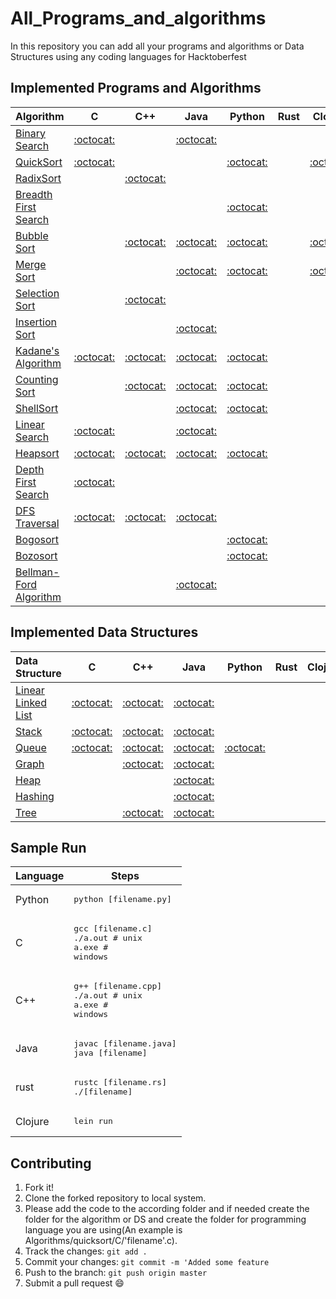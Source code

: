 # All_Programs_and_algorithms
In this repository you can add all your programs and algorithms or Data Structures using any coding languages for Hacktoberfest

## Implemented Programs and Algorithms

| Algorithm                                                                                       | C                                     | C++                                   | Java                                  | Python                                | Rust                                  | Clojure                              |
|:----------------------------------------------------------------------------------------------- |:-------------------------------------:|:-------------------------------------:|:-------------------------------------:|:-------------------------------------:|:-------------------------------------:|:-------------------------------------:|
| [Binary Search](https://en.wikipedia.org/wiki/Binary_search_algorithm) |  [:octocat:](binary_search/C)  |    |[:octocat:](binary_search/java)  |      |      |      |
| [QuickSort](https://en.wikipedia.org/wiki/Quicksort)|[:octocat:](quicksort/C) |  |  | [:octocat:](quicksort/python)|   |[:octocat:](quicksort/Clojure)|
| [RadixSort](https://en.wikipedia.org/wiki/Radix_sort) |       |[:octocat:](radixsort/C++) |         |          |        |      |
| [Breadth First Search](https://en.wikipedia.org/wiki/Breadth-first_search)|      |    |     |[:octocat:](Breadth_First_Search/python) |        |      |
| [Bubble Sort](https://en.wikipedia.org/wiki/Bubble_sort)|     | [:octocat:](Bubble_Sort/cpp)| [:octocat:](Bubble_Sort/Java) |[:octocat:](Bubble_Sort/python)|      | [:octocat:](Bubble_Sort/Clojure) |
| [Merge Sort](https://en.wikipedia.org/wiki/Merge_sort)|    |   |  [:octocat:](merge_Sort/java)   |[:octocat:](merge_Sort/python)|        | [:octocat:](merge_Sort/Clojure) |
| [Selection Sort](https://en.wikipedia.org/wiki/Selection_sort) |       |[:octocat:](selectionsort/C++) |         |          |        |      |
| [Insertion Sort](https://en.wikipedia.org/wiki/Insertion_sort) |       |       |[:octocat:](Insertion_Sort/Java) |          |        |      |
| [Kadane's Algorithm](https://en.wikipedia.org/wiki/Maximum_subarray_problem) |[:octocat:](Kadane'sAlgorithm/C)|[:octocat:](Kadane'sAlgorithm/C++) |[:octocat:](Kadane'sAlgorithm/Java) |[:octocat:](Kadane'sAlgorithm/Python)          |        |      |
| [Counting Sort](https://en.wikipedia.org/wiki/Counting_sort) | |[:octocat:](Counting_Sort/C++) |[:octocat:](Counting_Sort/Java) |[:octocat:](Counting_Sort/Python)          |        |      |
| [ShellSort](https://en.wikipedia.org/wiki/Shellsort) | | |[:octocat:](ShellSort/Java) |[:octocat:](ShellSort/Python)          |        |      |
| [Linear Search](https://en.wikipedia.org/wiki/Linear_search) |[:octocat:](Linear_Search/C)| |[:octocat:](Linear_Search/Java) |          |        |      |
| [Heapsort](https://en.wikipedia.org/wiki/Heapsort) |[:octocat:](Heapsort/C)|[:octocat:](Heapsort/C++) |[:octocat:](Heapsort/Java) |[:octocat:](Heapsort/Python)          |        |      |
| [Depth First Search](https://en.wikipedia.org/wiki/Depth-first_search) |[:octocat:](DFS/C)| | |   |        |      |
| [DFS Traversal](https://www.tutorialspoint.com/data_structures_algorithms/depth_first_traversal.htm) |[:octocat:](DFS_Traversal/C)|[:octocat:](DFS_Traversal/C++) |[:octocat:](DFS_Traversal/Java) |      |        |      |
| [Bogosort](https://en.wikipedia.org/wiki/Bogosort) | | | |[:octocat:](Bogosort/Python)          |        |      |
| [Bozosort](https://iq.opengenus.org/bozosort/) | | | |[:octocat:](Bozosort/Python)          |        |      |
| [Bellman-Ford Algorithm](https://en.wikipedia.org/wiki/Bellman%E2%80%93Ford_algorithm) | | |[:octocat:](Bellman-Ford/Java) |          |        |      |


## Implemented Data Structures

| Data Structure                                                                                  | C                                     | C++                                   | Java                                  | Python                                | Rust                                  | Clojure                              |
|:----------------------------------------------------------------------------------------------- |:-------------------------------------:|:-------------------------------------:|:-------------------------------------:|:-------------------------------------:|:-------------------------------------:|:-------------------------------------:|
| [Linear Linked List](https://en.wikipedia.org/wiki/Linked_list)    | [:octocat:](linked_list/C)            | [:octocat:](linked_list/C++)                                         | [:octocat:](linked_list/java) |        |        |      |
| [Stack](https://en.wikipedia.org/wiki/Stack_(abstract_data_type))   |[:octocat:](stack/C)                  | [:octocat:](stack/C++)                         |[:octocat:](stack/java)              |           |        |      |
| [Queue](https://en.wikipedia.org/wiki/Queue_(abstract_data_type))    |      [:octocat:](queue/C)       | [:octocat:](queue/C++)               |[:octocat:](queue/Java)      |[:octocat:](queue/python)
| [Graph](https://en.wikipedia.org/wiki/Graph_(abstract_data_type))     |             | [:octocat:](graph/C++)               |[:octocat:](graph/Java)      ||
[Heap](https://en.wikipedia.org/wiki/Heap_(data_structure))   |             |               |[:octocat:](heap/Java)      |
[Hashing](https://www.geeksforgeeks.org/hashing-data-structure/)    |             |               |[:octocat:](hashing/Java)      |
| [Tree](https://en.wikipedia.org/wiki/Tree_(data_structure)) | | [:octocat:](tree/C++)  |[:octocat:](tree/java)   |           |        |      |

## Sample Run

| Language        | Steps                                                                  |
| --------------- | ---------------------------------------------------------------------- |
| Python          | <pre>python [filename.py]</pre>                                        |
| C               | <pre>gcc [filename.c]<br>./a.out  # unix<br>a.exe  # windows</pre>     |
| C++             | <pre>g++ [filename.cpp]<br>./a.out # unix<br>a.exe # windows</pre>     |
| Java            | <pre>javac [filename.java]<br>java [filename]</pre>                    |
| rust            | <pre>rustc [filename.rs]<br>./[filename]</pre>                    |
| Clojure         | <pre>lein run</pre>                    |

## Contributing

1. Fork it!
2. Clone the forked repository to local system.
3. Please add the code to the according folder and if needed create the folder for the algorithm or DS and create the folder for programming language you are using(An example is Algorithms/quicksort/C/'filename'.c).
4. Track the changes: `git add .`
5. Commit your changes: `git commit -m 'Added some feature`
6. Push to the branch: `git push origin master`
7. Submit a pull request :smile:
